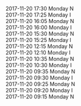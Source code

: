 2017-11-20 17:30 Monday  N  
2017-11-20 17:25 Monday  I  
2017-11-20 16:05 Monday  N  
2017-11-20 16:00 Monday  I  
2017-11-20 15:30 Monday  N  
2017-11-20 15:25 Monday  I  
2017-11-20 12:15 Monday  N  
2017-11-20 12:10 Monday  I  
2017-11-20 10:35 Monday  N  
2017-11-20 10:30 Monday  I  
2017-11-20 09:35 Monday  N  
2017-11-20 09:30 Monday  I  
2017-11-20 09:25 Monday  N  
2017-11-20 09:20 Monday  I  
2017-11-20 09:15 Monday  N  
